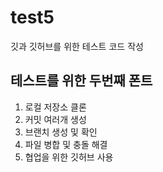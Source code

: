 # test5
깃과 깃허브를 위한 테스트 코드 작성
## 테스트를 위한 두번째 폰트
1. 로컬 저장소 클론
2. 커밋 여러개 생성
3. 브랜치 생성 및 확인
4. 파일 병합 및 충돌 해결
5. 협업을 위한 깃허브 사용

